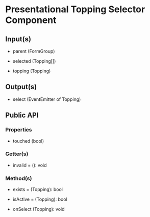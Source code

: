 # Presentational Topping Selector Component

## Input(s)

- parent (FormGroup)

- selected (Topping[])

- topping (Topping)

## Output(s)

- select (EventEmitter of Topping)

## Public API

### Properties

- touched (bool)

### Getter(s)

- invalid = (): void

### Method(s)

- exists = (Topping): bool

- isActive = (Topping): bool

- onSelect (Topping): void
